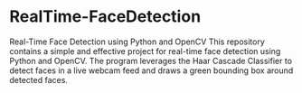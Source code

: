 # RealTime-FaceDetection
Real-Time Face Detection using Python and OpenCV This repository contains a simple and effective project for real-time face detection using Python and OpenCV. The program leverages the Haar Cascade Classifier to detect faces in a live webcam feed and draws a green bounding box around detected faces.
